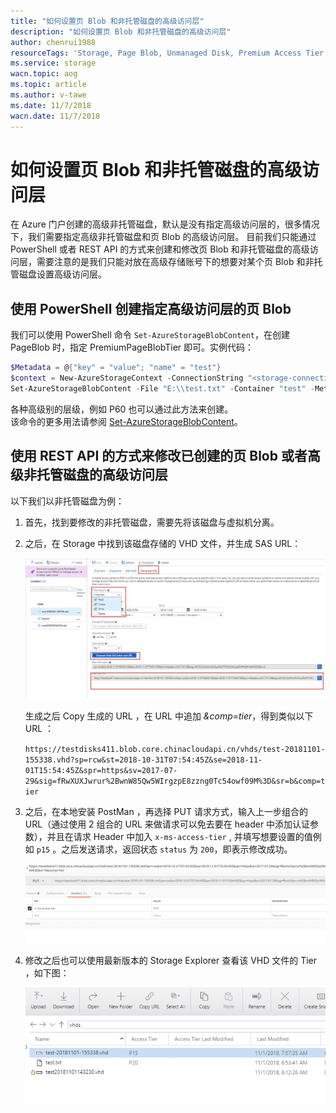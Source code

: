 ```yaml
---
title: "如何设置页 Blob 和非托管磁盘的高级访问层"
description: "如何设置页 Blob 和非托管磁盘的高级访问层"
author: chenrui1988
resourceTags: 'Storage, Page Blob, Unmanaged Disk, Premium Access Tier'
ms.service: storage
wacn.topic: aog
ms.topic: article
ms.author: v-tawe
ms.date: 11/7/2018
wacn.date: 11/7/2018
---
```


# 如何设置页 Blob 和非托管磁盘的高级访问层

在 Azure 门户创建的高级非托管磁盘，默认是没有指定高级访问层的，很多情况下，我们需要指定高级非托管磁盘和页 Blob 的高级访问层。 目前我们只能通过 PowerShell 或者 REST API 的方式来创建和修改页 Blob 和非托管磁盘的高级访问层，需要注意的是我们只能对放在高级存储账号下的想要对某个页 Blob 和非托管磁盘设置高级访问层。

## 使用 PowerShell 创建指定高级访问层的页 Blob

我们可以使用 PowerShell 命令 `Set-AzureStorageBlobContent`，在创建 PageBlob 时，指定 PremiumPageBlobTier 即可。实例代码：

```powershell
$Metadata = @{"key" = "value"; "name" = "test"}
$context = New-AzureStorageContext -ConnectionString "<storage-connection-string>"
Set-AzureStorageBlobContent -File "E:\\test.txt" -Container "test" -Metadata $Metadata -BlobType Page -PremiumPageBlobTier P20 -Context $context.Context
```

各种高级别的层级，例如 P60 也可以通过此方法来创建。<br>
该命令的更多用法请参阅 [Set-AzureStorageBlobContent](https://docs.microsoft.com/en-us/powershell/module/azure.storage/set-azurestorageblobcontent?view=azurermps-6.11.0 )。

## 使用 REST API 的方式来修改已创建的页 Blob 或者高级非托管磁盘的高级访问层

以下我们以非托管磁盘为例：

1. 首先，找到要修改的非托管磁盘，需要先将该磁盘与虚拟机分离。

2. 之后，在 Storage 中找到该磁盘存储的 VHD 文件，并生成 SAS URL：

    ![find-vhd-file](media/aog-storage-blob-howto-set-premium-access-tier-for-page-blob-and-unmanaged-disk/find-vhd-file.jpg " find-vhd-file")

    生成之后 Copy 生成的 URL ，在 URL 中追加 *&comp=tier*，得到类似以下 URL ：

    `https://testdisks411.blob.core.chinacloudapi.cn/vhds/test-20181101-155338.vhd?sp=rcw&st=2018-10-31T07:54:45Z&se=2018-11-01T15:54:45Z&spr=https&sv=2017-07-29&sig=fRwXUXJwrur%2BwnW85Qw5WIrgzpE8zzng0Tc54owf09M%3D&sr=b&comp=tier`
    
    
3. 之后，在本地安装 PostMan ，再选择 PUT 请求方式，输入上一步组合的 URL（通过使用 2 组合的 URL 来做请求可以免去要在 header 中添加认证参数），并且在请求 Header 中加入 `x-ms-access-tier` ,  并填写想要设置的值例如 `p15` 。之后发送请求，返回状态 `status` 为 `200`，即表示修改成功。

    ![set-header](media/aog-storage-blob-howto-set-premium-access-tier-for-page-blob-and-unmanaged-disk/set-header.png "set-header")

4. 修改之后也可以使用最新版本的 Storage Explorer 查看该 VHD 文件的 Tier ，如下图：

    ![check-in-explorer](media/aog-storage-blob-howto-set-premium-access-tier-for-page-blob-and-unmanaged-disk/check-in-explorer.png "check-in-explorer")

